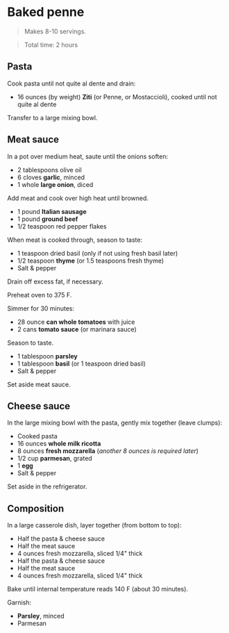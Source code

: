 Baked penne
===========

> Makes 8-10 servings.

> Total time: 2 hours

Pasta
-----

Cook pasta until not quite al dente and drain:

- 16 ounces (by weight) **Ziti** (or Penne, or Mostaccioli), cooked until not quite al dente

Transfer to a large mixing bowl.

Meat sauce
----------

In a pot over medium heat, saute until the onions soften:

- 2 tablespoons olive oil
- 6 cloves **garlic**, minced
- 1 whole **large onion**, diced

Add meat and cook over high heat until browned.

- 1 pound **Italian sausage**
- 1 pound **ground beef**
- 1/2 teaspoon red pepper flakes

When meat is cooked through, season to taste:

- 1 teaspoon dried basil (only if not using fresh basil later)
- 1/2 teaspoon **thyme** (or 1.5 teaspoons fresh thyme)
- Salt & pepper

Drain off excess fat, if necessary.

Preheat oven to 375 F.

Simmer for 30 minutes:

- 28 ounce **can whole tomatoes** with juice
- 2 cans **tomato sauce** (or marinara sauce)

Season to taste.

- 1 tablespoon **parsley**
- 1 tablespoon **basil** (or 1 teaspoon dried basil)
- Salt & pepper

Set aside meat sauce.

Cheese sauce
------------

In the large mixing bowl with the pasta, gently mix together (leave clumps):

- Cooked pasta
- 16 ounces **whole milk ricotta**
- 8 ounces **fresh mozzarella** (*another 8 ounces is required later*)
- 1/2 cup **parmesan**, grated
- 1 **egg**
- Salt & pepper

Set aside in the refrigerator. 

Composition
-----------

In a large casserole dish, layer together (from bottom to top):

- Half the pasta & cheese sauce
- Half the meat sauce
- 4 ounces fresh mozzarella, sliced 1/4" thick
- Half the pasta & cheese sauce
- Half the meat sauce
- 4 ounces fresh mozzarella, sliced 1/4" thick

Bake until internal temperature reads 140 F (about 30 minutes).

Garnish:

- **Parsley**, minced
- Parmesan
